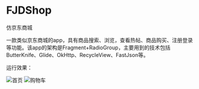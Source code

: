 # FJDShop
仿京东商城

一款类似京东商城的app，具有商品搜索、浏览，查看热帖、商品购买、注册登录等功能。该app的架构是Fragment+RadioGroup，主要用到的技术包括ButterKnife、Glide、OkHttp、RecycleView、FastJson等。


运行效果：

![首页](../screenshot/123.gif)
![购物车](../screenshot/234.gif)